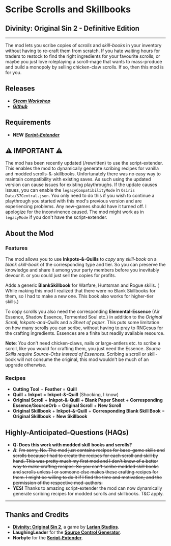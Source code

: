 # Scribe Scrolls and Skillbooks

## Divinity: Original Sin 2 - Definitive Edition

----------

The mod lets you scribe copies of _scrolls_ and _skill-books_ in your inventory without having to re-craft them from scratch. If you hate waiting hours for traders to restock to find the right ingredients for your favourite scrolls; or maybe you just love roleplaying a scroll-mage that wants to mass-produce and build a monopoly by selling chicken-claw scrolls. If so, then this mod is for you.

## Releases

* ***[Steam Workshop](https://steamcommunity.com/sharedfiles/filedetails/?id=2012742114)***
* ***[Github](https://github.com/Shresht7/Scribe-Scrolls-and-Skillbooks/releases)***

## Requirements

* **NEW** ***[Script-Extender](https://github.com/Norbyte/ositools)***

## ⚠ IMPORTANT ⚠

The mod has been recently updated (/rewritten) to use the script-extender. This enables the mod to dynamically generate scribing recipes for vanilla and modded scrolls-&-skillbooks. Unfortunately there was no easy way to maintain compatibility with existing saves. As such using the updated version can cause issues for existing playthroughs. If the update causes issues, you can enable the `legacyCompatibilityMode` in `Osiris Data/S7Central.json`. You only need to do this if you wish to continue a playthrough you started with this mod's previous version and are experiencing problems. Any new-games should have it turned off. I apologize for the inconvinence caused. The mod might work as in `legacyMode` if you don't have the script-extender. 

## About the Mod

### Features

The mod allows you to use **Inkpots-&-Quills** to _copy_ any _skill-book_ on a _blank skill-book_ of the corresponding type and tier. So you can preserve the knowledge and share it among your party members before you inevitably devour it. or you could just sell the copies for profits.

Adds a generic **BlankSkillbook** for Warfare, Huntsman and Rogue skills. ( While making this mod I realized that there were no Blank Skillbooks for them, so I had to make a new one. This book also works for higher-tier skills.)

To copy scrolls you also need the corresponding **Elemental-Essence** (Air Essence, Shadow Essence, Tormented Soul etc.) in addition to the _Original Scroll, Inkpots-and-Quills_ and a _Sheet of paper_. This puts some limitation on how many scrolls you can scribe, without having to pray to RNGesus for the crafting ingredients. Essences are a finite but readily available resource.

**Note**: You don't need chicken-claws, nails or large-antlers etc. to scribe a scroll, like you would for crafting them, you just need the Essence. _Source Skills require Source-Orbs instead of Essences_. Scribing a scroll or skill-book will not consume the original, this mod wouldn't be much of an upgrade otherwise.

### Recipes

* **Cutting Tool** + **Feather** = **Quill**
* **Quill** + **Inkpot** = **Inkpot-&-Quill** (Shocking, I know)
* **Original Scroll** + **Inkpot-&-Quill** + **Blank Paper Sheet** + **Corresponding Essence/SourceOrb** = **Original Scroll** + **New Scroll**
* **Original Skillbook** + **Inkpot-&-Quill** + **Corresponding Blank Skill Book** = **Original Skillbook** + **New Skillbook**

## Highly-Anticipated-Questions (HAQs)

* **Q: Does this work with modded skill books and scrolls?**
* ***A***: ~~I'm sorry, No. The mod just contains recipes for base-game skills and scrolls because I had to create the recipes for each scroll and skill by hand. This was pretty much my first mod and I don't know of a better way to make crafting recipes. So you can't scribe modded skill books and scrolls unless I or someone else makes these crafting recipes for them. I might be willing to do it if I find the time and motivation; and the permission of the respective mod-authors.~~
* **YES!** Thanks to amazing script-extender the mod can now dynamically generate scribing recipes for modded scrolls and skillbooks. T&C apply.

----------

## Thanks and Credits

* **[Divinity: Original Sin 2](http://store.steampowered.com/app/435150/Divinity_Original_Sin_2/)**, a game by **[Larian Studios](http://larian.com/)**.
* **LaughingLeader** for the **[Source Control Generator](https://github.com/LaughingLeader/SourceControlGenerator)**.
* **Norbyte** for the **[Script-Extender](https://github.com/Norbyte/ositools)**.
